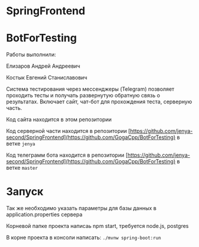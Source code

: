 # SpringFrontend
# BotForTesting
Работы выполнили:

Елизаров Андрей Андреевич

Костык Евгений Станиславович

Система тестирования через мессенджеры (Telegram) позволяет проходить тесты и получать развернутую обратную связь о результатах. Включает сайт, чат-бот для прохождения теста, серверную часть.

Код сайта находится в этом репозитории

Код серверной части находится в репозитории [https://github.com/jenya-second/SpringFrontend](https://github.com/GogaCpp/BotForTesting)  в ветке `jenya`

Код телеграмм бота находится в репозитории [https://github.com/jenya-second/SpringFrontend](https://github.com/GogaCpp/BotForTesting)  в ветке `master`

# Запуск

Так же необходимо указать параметры для базы данных в application.properties сервера

Корневой папке проекта написаь npm start, требуется node.js, postgres

В корне проекта в консоли написать: `./mvnw spring-boot:run`
